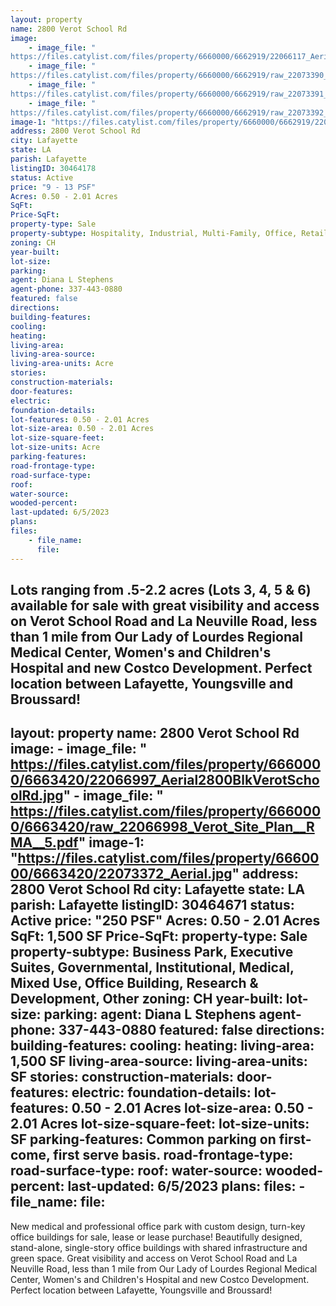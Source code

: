 ```yaml
---
layout: property
name: 2800 Verot School Rd
image:
    - image_file: "https://files.catylist.com/files/property/6660000/6662919/22066117_Aerial2800BlkVerotSchoolRd.jpg"
    - image_file: "https://files.catylist.com/files/property/6660000/6662919/raw_22073390_Lot_3.pdf"
    - image_file: "https://files.catylist.com/files/property/6660000/6662919/raw_22073391_Lot_4_5.pdf"
    - image_file: "https://files.catylist.com/files/property/6660000/6662919/raw_22073392_Lot_6.pdf"
image-1: "https://files.catylist.com/files/property/6660000/6662919/22073383_Aerial.jpg"
address: 2800 Verot School Rd
city: Lafayette
state: LA
parish: Lafayette
listingID: 30464178
status: Active
price: "9 - 13 PSF"
Acres: 0.50 - 2.01 Acres
SqFt:
Price-SqFt:
property-type: Sale
property-subtype: Hospitality, Industrial, Multi-Family, Office, Retail, Retail-Pad, Self Storage, Other
zoning: CH
year-built:
lot-size:
parking:
agent: Diana L Stephens
agent-phone: 337-443-0880
featured: false
directions:
building-features:
cooling:
heating:
living-area:
living-area-source:
living-area-units: Acre
stories:
construction-materials:
door-features:
electric:
foundation-details:
lot-features: 0.50 - 2.01 Acres
lot-size-area: 0.50 - 2.01 Acres
lot-size-square-feet:
lot-size-units: Acre
parking-features:
road-frontage-type:
road-surface-type:
roof:
water-source:
wooded-percent:
last-updated: 6/5/2023
plans:
files:
    - file_name:
      file:
---
```

Lots ranging from .5-2.2 acres (Lots 3, 4, 5 &amp; 6) available for sale with great visibility and access on Verot School Road and La Neuville Road, less than 1 mile from Our Lady of Lourdes Regional Medical Center, Women's and Children's Hospital and new Costco Development. Perfect location between Lafayette, Youngsville and Broussard!
---
layout: property
name: 2800 Verot School Rd
image:
    - image_file: "https://files.catylist.com/files/property/6660000/6663420/22066997_Aerial2800BlkVerotSchoolRd.jpg"
    - image_file: "https://files.catylist.com/files/property/6660000/6663420/raw_22066998_Verot_Site_Plan__RMA__5.pdf"
image-1: "https://files.catylist.com/files/property/6660000/6663420/22073372_Aerial.jpg"
address: 2800 Verot School Rd
city: Lafayette
state: LA
parish: Lafayette
listingID: 30464671
status: Active
price: "250 PSF"
Acres: 0.50 - 2.01 Acres
SqFt: 1,500 SF
Price-SqFt:
property-type: Sale
property-subtype: Business Park, Executive Suites, Governmental, Institutional, Medical, Mixed Use, Office Building, Research &amp; Development, Other
zoning: CH
year-built:
lot-size:
parking:
agent: Diana L Stephens
agent-phone: 337-443-0880
featured: false
directions:
building-features:
cooling:
heating:
living-area: 1,500 SF
living-area-source:
living-area-units: SF
stories:
construction-materials:
door-features:
electric:
foundation-details:
lot-features: 0.50 - 2.01 Acres
lot-size-area: 0.50 - 2.01 Acres
lot-size-square-feet:
lot-size-units: SF
parking-features: Common parking on first-come, first serve basis.
road-frontage-type:
road-surface-type:
roof:
water-source:
wooded-percent:
last-updated: 6/5/2023
plans:
files:
    - file_name:
      file:
---
New medical and professional office park with custom design, turn-key office buildings for sale, lease or lease purchase! Beautifully designed, stand-alone, single-story office buildings with shared infrastructure and green space. Great visibility and access on Verot School Road and La Neuville Road, less than 1 mile from Our Lady of Lourdes Regional Medical Center, Women's and Children's Hospital and new Costco Development. Perfect location between Lafayette, Youngsville and Broussard!
